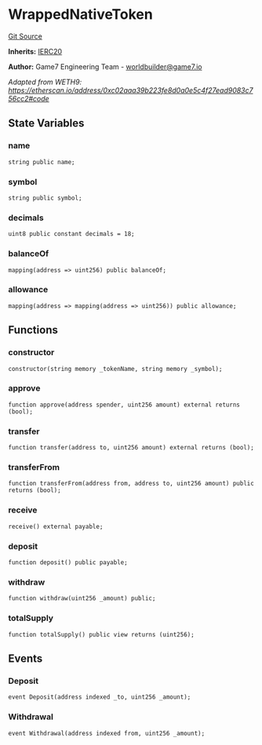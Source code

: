 # WrappedNativeToken
[Git Source](https://github.com/G7DAO/protocol/blob/f319967a9c724fe4c96f2e162afd527a52929919/contracts/token/WrappedNativeToken.sol)

**Inherits:**
[IERC20](/contracts/interfaces/IERC20.sol/interface.IERC20.md)

**Author:**
Game7 Engineering Team - worldbuilder@game7.io

*Adapted from WETH9: https://etherscan.io/address/0xc02aaa39b223fe8d0a0e5c4f27ead9083c756cc2#code*


## State Variables
### name

```solidity
string public name;
```


### symbol

```solidity
string public symbol;
```


### decimals

```solidity
uint8 public constant decimals = 18;
```


### balanceOf

```solidity
mapping(address => uint256) public balanceOf;
```


### allowance

```solidity
mapping(address => mapping(address => uint256)) public allowance;
```


## Functions
### constructor


```solidity
constructor(string memory _tokenName, string memory _symbol);
```

### approve


```solidity
function approve(address spender, uint256 amount) external returns (bool);
```

### transfer


```solidity
function transfer(address to, uint256 amount) external returns (bool);
```

### transferFrom


```solidity
function transferFrom(address from, address to, uint256 amount) public returns (bool);
```

### receive


```solidity
receive() external payable;
```

### deposit


```solidity
function deposit() public payable;
```

### withdraw


```solidity
function withdraw(uint256 _amount) public;
```

### totalSupply


```solidity
function totalSupply() public view returns (uint256);
```

## Events
### Deposit

```solidity
event Deposit(address indexed _to, uint256 _amount);
```

### Withdrawal

```solidity
event Withdrawal(address indexed from, uint256 _amount);
```

